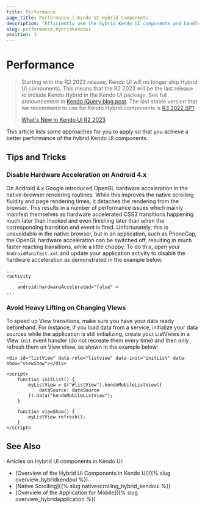 ```yaml
---
title: Performance
page_title: Performance | Kendo UI Hybrid Components
description: "Efficiently use the hybrid Kendo UI components and handle performance issues to speed up View transitions."
slug: performance_hybridkendoui
position: 3
---
```


# Performance

>Starting with the R2 2023 release, Kendo UI will no longer ship Hybrid UI components. This means that the R2 2023 will be the last release to include Kendo Hybrid in the Kendo UI package. See full announcement in [Kendo jQuery blog post](https://www.telerik.com/blogs/r2-2023-kendo-ui-release#end-of-support-announcements). The last stable version that we recommend to use for Kendo Hybrid components is [R3 2022 SP1](https://www.telerik.com/support/whats-new/kendo-ui/release-history/kendo-ui-r3-2022-sp1-(version-2022-3-1109)).
>
>[What's New in Kendo UI R2 2023](https://www.telerik.com/blogs/r2-2023-kendo-ui-release#kendo-ui-for-jquery)

This article lists some approaches for you to apply so that you achieve a better performance of the hybrid Kendo UI components.

## Tips and Tricks

### Disable Hardware Acceleration on Android 4.x

On Android 4.x Google introduced OpenGL hardware acceleration in the native-browser rendering routines. While this improves the native scrolling fluidity and page rendering times, it detaches the rendering from the browser. This results in a number of performance issues which mainly manifest themselves as hardware accelerated CSS3 transitions happening much later than invoked and even finishing later than when the corresponding transition end event is fired. Unfortunately, this is unavoidable in the native browser, but in an application, such as PhoneGap, the OpenGL hardware acceleration can be switched off, resulting in much faster reacting transitions, while a little choppy. To do this, open your `AndroidManifest.xml` and update your application activity to disable the hardware acceleration as demonstrated in the example below.



    ...
    <activity
        ...
        android:hardwareAccelerated="false" >
    ...

### Avoid Heavy Lifting on Changing Views

To speed up View transitions, make sure you have your data ready beforehand. For instance, if you load data from a service, initialize your data sources while the application is still initializing, create your ListViews in a View `init` event handler (do not recreate them every time) and then only refresh them on View show, as shown in the example below:



    <div id="listView" data-role="listview" data-init="initList" data-show="viewShow"></div>

    <script>
        function initList() {
            myListView = $("#listView").kendoMobileListView({
                dataSource: dataSource
            }).data("kendoMobileListView");
        }

        function viewShow() {
            myListView.refresh();
        }
    </script>

## See Also

Articles on Hybrid UI components in Kendo UI:

* [Overview of the Hybrid UI Components in Kendo UI]({% slug overview_hybridkendoui %})
* [Native Scrolling]({% slug nativescrolling_hybrid_kendoui %})
* [Overview of the Application for Mobile]({% slug overview_hybridapplication %})
